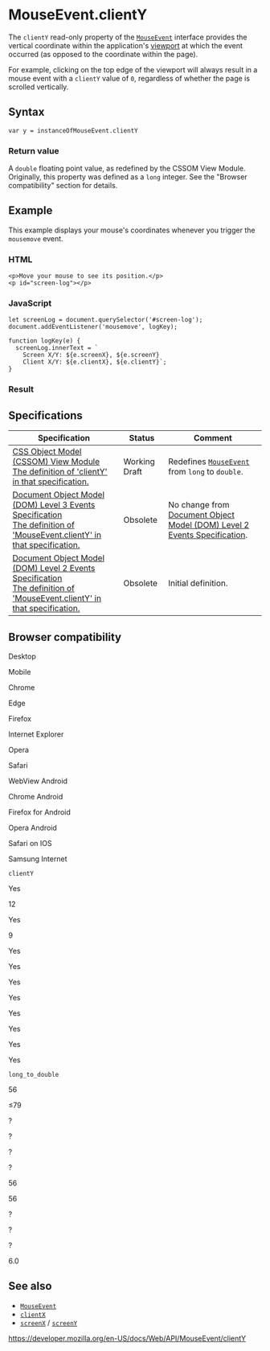MouseEvent.clientY
==================

The `clientY` read-only property of the [`MouseEvent`](../mouseevent) interface provides the vertical coordinate within the application's [viewport](https://developer.mozilla.org/en-US/docs/Glossary/Viewport) at which the event occurred (as opposed to the coordinate within the page).

For example, clicking on the top edge of the viewport will always result in a mouse event with a `clientY` value of `0`, regardless of whether the page is scrolled vertically.

Syntax
------

    var y = instanceOfMouseEvent.clientY

### Return value

A `double` floating point value, as redefined by the CSSOM View Module. Originally, this property was defined as a `long` integer. See the "Browser compatibility" section for details.

Example
-------

This example displays your mouse's coordinates whenever you trigger the `mousemove` event.

### HTML

    <p>Move your mouse to see its position.</p>
    <p id="screen-log"></p>

### JavaScript

    let screenLog = document.querySelector('#screen-log');
    document.addEventListener('mousemove', logKey);

    function logKey(e) {
      screenLog.innerText = `
        Screen X/Y: ${e.screenX}, ${e.screenY}
        Client X/Y: ${e.clientX}, ${e.clientY}`;
    }

### Result

Specifications
--------------

<table><thead><tr class="header"><th>Specification</th><th>Status</th><th>Comment</th></tr></thead><tbody><tr class="odd"><td><a href="https://drafts.csswg.org/cssom-view/#dom-mouseevent-clienty">CSS Object Model (CSSOM) View Module<br />
<span class="small">The definition of 'clientY' in that specification.</span></a></td><td><span class="spec-wd">Working Draft</span></td><td>Redefines <a href="../mouseevent"><code>MouseEvent</code></a> from <code>long</code> to <code>double</code>.</td></tr><tr class="even"><td><a href="https://www.w3.org/TR/2014/WD-DOM-Level-3-Events-20140925/#widl-MouseEvent-clientY">Document Object Model (DOM) Level 3 Events Specification<br />
<span class="small">The definition of 'MouseEvent.clientY' in that specification.</span></a></td><td><span class="spec-obsolete">Obsolete</span></td><td>No change from <a href="https://www.w3.org/TR/DOM-Level-2-Events/events.html">Document Object Model (DOM) Level 2 Events Specification</a>.</td></tr><tr class="odd"><td><a href="https://www.w3.org/TR/DOM-Level-2-Events/events.html#Events-MouseEvent">Document Object Model (DOM) Level 2 Events Specification<br />
<span class="small">The definition of 'MouseEvent.clientY' in that specification.</span></a></td><td><span class="spec-obsolete">Obsolete</span></td><td>Initial definition.</td></tr></tbody></table>

Browser compatibility
---------------------

Desktop

Mobile

Chrome

Edge

Firefox

Internet Explorer

Opera

Safari

WebView Android

Chrome Android

Firefox for Android

Opera Android

Safari on IOS

Samsung Internet

`clientY`

Yes

12

Yes

9

Yes

Yes

Yes

Yes

Yes

Yes

Yes

Yes

`long_to_double`

56

≤79

?

?

?

?

56

56

?

?

?

6.0

See also
--------

-   [`MouseEvent`](../mouseevent)
-   [`clientX`](clientx)
-   [`screenX`](screenx) / [`screenY`](screeny)

<a href="https://developer.mozilla.org/en-US/docs/Web/API/MouseEvent/clientY" class="_attribution-link">https://developer.mozilla.org/en-US/docs/Web/API/MouseEvent/clientY</a>
